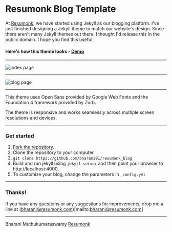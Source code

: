 Resumonk Blog Template
======================

At [Resumonk](http://www.resumonk.com), we have started using Jekyll as our blogging platform. I've just finished designing a Jekyll theme to match our website's design. Since there aren't many Jekyll themes out there, I thought I'd release this in the public domain. I hope you find this useful.

#### Here's how this theme looks - [Demo](http://www.resumonk.com/blog)

---

![index page](http://i42.tinypic.com/33kf1bl.jpg)

---

![blog page](http://i39.tinypic.com/aya9hu.jpg)


---

This theme uses Open Sans provided by Google Web Fonts and the Foundation 4 framework provided by Zurb.

The theme is responsive and works seamlessly across multiple screen resolutions and devices.

---

### Get started

1. [Fork the repository](https://github.com/bharani91/resumonk_blog/fork).
2. Clone the repository to your computer. 
3. `git clone https://github.com/bharani91/resumonk_blog`
4. Build and run jekyll using `jekyll server` and then point your browser to http://localhost:4000.
5. To customize your blog, change the parameters in `_config.yml`

---


### Thanks!

If you have any questions or any suggestions for improvements, drop me a line at (bharani@resumonk.com)[mailto:bharani@resumonk.com]


---


Bharani Muthukumaraswamy
[Resumonk](http://www.resumonk.com)